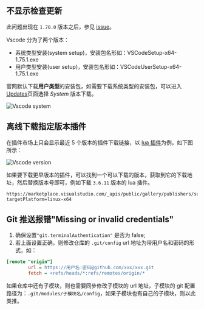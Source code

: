 ## 不显示检查更新

此问题出现在 `1.70.0` 版本之后，参见 [issue](https://github.com/microsoft/vscode/issues/157383)。

Vscode 分为了两个版本：

-   系统类型安装(system setup)，安装包名形如：VSCodeSetup-x64-1.75.1.exe
-   用户类型安装(user setup)，安装包名形如：VSCodeUserSetup-x64-1.75.1.exe

官网默认下载**用户类型**的安装包，如需要下载系统类型的安装包，可以进入[Updates](https://code.visualstudio.com/updates)页面选择 _System_ 版本下载。

![Vscode system](../images/editor-03-01.png)

## 离线下载指定版本插件

在插件市场上只会显示最近 5 个版本的插件下载链接，以 [lua 插件](https://marketplace.visualstudio.com/items?itemName=sumneko.lua)为例，如下图所示：

![Vscode version](../images/editor-03-02.png)

如果要下载更早版本的插件，可以找到一个可以下载的版本，获取到它的下载地址，然后替换版本号即可，例如下载 `3.6.11` 版本的 lua 插件。

```
https://marketplace.visualstudio.com/_apis/public/gallery/publishers/sumneko/vsextensions/lua/3.6.11/vspackage?targetPlatform=linux-x64
```

## Git 推送报错"Missing or invalid credentials"

1. 确保设置`"git.terminalAuthentication"` 是否为 false;
2. 若上面设置正确，则修改仓库的 `.git/config` url 地址为带用户名和密码的形式，如：

```ini
[remote "origin"]
        url = https://用户名:密码@github.com/xxx/xxx.git
        fetch = +refs/heads/*:refs/remotes/origin/*
```

如果仓库中还有子模块，则也需要同步修改子模块的 url 地址，子模块的 git 配置路径为：`.git/modules/子模块名/config`，如果子模块也有自己的子模块，则以此类推。
